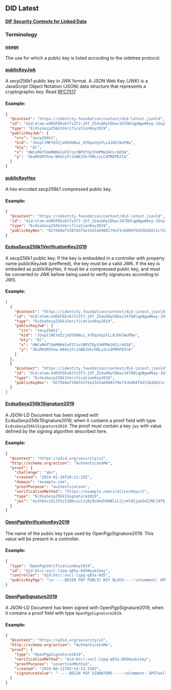 ## DID Latest

#### [DIF Security Contexts for Linked Data](https://github.com/decentralized-identity/context)

### Terminology

<h4 id="usage"><a href="#usage">usage</a></h4>

The use for which a public key is listed according to the sidetree protocol.

<h4 id="publicKeyJwk"><a href="#publicKeyJwk">publicKeyJwk</a></h4>

A secp256k1 public key in JWK format. A JSON Web Key (JWK) is a JavaScript Object Notation (JSON) data structure that represents a cryptographic key. Read [RFC7517](https://tools.ietf.org/html/rfc7517).

#### Example:

```json
{
  "@context": "https://identity.foundation/context/did-latest.jsonld",
  "id": "did:elem:eURSFEEv6J7s3TJ-jhT_ZS4uGRyCDbwc347EWlqpNgw#key-JUvpllMEYUZ2joO59UNui_XYDqxVqiFLLAJ8klWuPBw",
  "type": "EcdsaSecp256k1VerificationKey2019",
  "publicKeyJwk": {
    "crv": "secp256k1",
    "kid": "JUvpllMEYUZ2joO59UNui_XYDqxVqiFLLAJ8klWuPBw",
    "kty": "EC",
    "x": "dWCvM4fTdeM0KmloF57zxtBPXTOythHPMm1HCLrdd3A",
    "y": "36uMVGM7hnw-N6GnjFcihWE3SkrhMLzzLCdPMXPEXlA"
  }
}
```

<h4 id="publicKeyHex"><a href="#publicKeyHex">publicKeyHex</a></h4>

A hex encoded secp256k1 compressed public key.

#### Example:

```json
{
  "@context": "https://identity.foundation/context/did-latest.jsonld",
  "id": "did:elem:eURSFEEv6J7s3TJ-jhT_ZS4uGRyCDbwc347EWlqpNgw#key-JUvpllMEYUZ2joO59UNui_XYDqxVqiFLLAJ8klWuPBw",
  "type": "EcdsaSecp256k1VerificationKey2019",
  "publicKeyHex": "027560af3387d375e3342a6968179ef3c6d04f5d33b2b611cf326d4708badd7770"
}
```

<h4 id="EcdsaSecp256k1VerificationKey2019"><a href="#EcdsaSecp256k1VerificationKey2019">EcdsaSecp256k1VerificationKey2019</a></h4>

A secp256k1 public key. If the key is embedded in a controller with property name publicKeyJwk (preffered), the key must be a valid JWK. If the key is embeded as publicKeyHex, it must be a compressed public key, and must be converted to JWK before being used to verify signatures according to JWS.

#### Example:

```json
[
  {
    "@context": "https://identity.foundation/context/did-latest.jsonld",
    "id": "did:elem:eURSFEEv6J7s3TJ-jhT_ZS4uGRyCDbwc347EWlqpNgw#key-JUvpllMEYUZ2joO59UNui_XYDqxVqiFLLAJ8klWuPBw",
    "type": "EcdsaSecp256k1VerificationKey2019",
    "publicKeyJwk": {
      "crv": "secp256k1",
      "kid": "JUvpllMEYUZ2joO59UNui_XYDqxVqiFLLAJ8klWuPBw",
      "kty": "EC",
      "x": "dWCvM4fTdeM0KmloF57zxtBPXTOythHPMm1HCLrdd3A",
      "y": "36uMVGM7hnw-N6GnjFcihWE3SkrhMLzzLCdPMXPEXlA"
    }
  },
  {
    "@context": "https://identity.foundation/context/did-latest.jsonld",
    "id": "did:elem:eURSFEEv6J7s3TJ-jhT_ZS4uGRyCDbwc347EWlqpNgw#key-JUvpllMEYUZ2joO59UNui_XYDqxVqiFLLAJ8klWuPBw",
    "type": "EcdsaSecp256k1VerificationKey2019",
    "publicKeyHex": "027560af3387d375e3342a6968179ef3c6d04f5d33b2b611cf326d4708badd7770"
  }
]
```

<h4 id="EcdsaSecp256k1Signature2019"><a href="#EcdsaSecp256k1Signature2019">EcdsaSecp256k1Signature2019</a></h4>

A JSON-LD Document has been signed with EcdsaSecp256k1Signature2019,
when it contains a proof field with type `EcdsaSecp256k1Signature2019`. The proof must contain a key `jws` with value defined by the signing algorithm described here.

#### Example:

```json
{
  "@context": "https://w3id.org/security/v2",
  "http://schema.org/action": "AuthenticateMe",
  "proof": {
    "challenge": "abc",
    "created": "2019-01-16T20:13:10Z",
    "domain": "example.com",
    "proofPurpose": "authentication",
    "verificationMethod": "https://example.com/i/alice/keys/2",
    "type": "EcdsaSecp256k1Signature2019",
    "jws": "eyJhbGciOiJFUzI1NksiLCJiNjQiOmZhbHNlLCJjcml0IjpbImI2NCJdfQ..QgbRWT8w1LJet_KFofNfz_TVs27z4pwdPwUHhXYUaFlKicBQp6U1H5Kx-mST6uFvIyOqrYTJifDijZbtAfi0MA"
  }
}
```

<h4 id="OpenPgpVerificationKey2019"><a href="#OpenPgpVerificationKey2019">OpenPgpVerificationKey2019</a></h4>

The name of the public key type used by OpenPgpSignature2019. This value will be present in a controller.

#### Example:

```json
{
  "type": "OpenPgpVerificationKey2019",
  "id": "did:btcr:xxcl-lzpq-q83a-0d5#yubikey",
  "controller": "did:btcr:xxcl-lzpq-q83a-0d5",
  "publicKeyPgp": "\n-----BEGIN PGP PUBLIC KEY BLOCK-----\nComment: GPGTools - https://gpgtools.org\n\nmQENBF1N1CwBCADaCb/PSbxcxNf8baK6J2h1sKIAOX+Yoq4yOx+bCvrzYXV5/Noz\nVCTaVvZUNQa745K6VSW/tQl9FtJ7zFi7D/5w8ZBAzdBeYkNWhWSZ6vTgUplAxtUp\nOnzijDIvEXDYk8Ab...\n-----END PGP PUBLIC KEY BLOCK-----"
}
```

<h4 id="OpenPgpSignature2019"><a href="#OpenPgpSignature2019">OpenPgpSignature2019</a></h4>

A JSON-LD Document has been signed with OpenPgpSignature2019,
when it contains a proof field with type `OpenPgpSignature2019`.

#### Example:

```json
{
  "@context": "https://w3id.org/security/v2",
  "http://schema.org/action": "AuthenticateMe",
  "proof": {
    "type": "OpenPgpSignature2019",
    "verificationMethod": "did:btcr:xxcl-lzpq-q83a-0d5#yubikey",
    "proofPurpose": "assertionMethod",
    "created": "2019-08-11T03:54:13.310Z",
    "signatureValue": "-----BEGIN PGP SIGNATURE-----\nComment: GPGTools - https://gpgtools.org\n\niQEzBAABCgAdFiEE8b0S9xIG+...\n-----END PGP SIGNATURE-----\n"
  }
}
```
